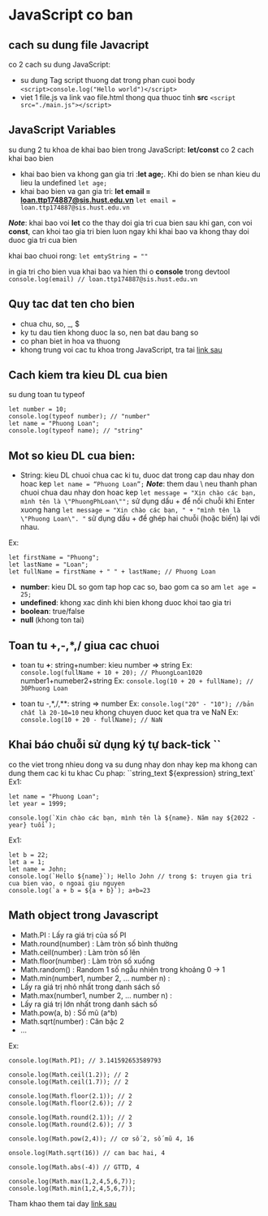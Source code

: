 # JavaScript co ban
## cach su dung file Javacript
co 2 cach su dung JavaScript:
+ su dung Tag script thuong dat trong phan cuoi body
`<script>console.log("Hello world")</script>`
+ viet 1 file.js va link vao file.html thong qua thuoc tinh **src**
`<script src="./main.js"></script>`

## JavaScript Variables
su dung 2 tu khoa de khai bao bien trong JavaScript: **let/const**
co 2 cach khai bao bien
+ khai bao bien va khong gan gia tri :**let age;**. Khi do bien se nhan kieu du lieu la undefined
`let age;`
+ khai bao bien va gan gia tri: **let email = loan.ttp174887@sis.hust.edu.vn**
`let email = loan.ttp174887@sis.hust.edu.vn`

***Note***: khai bao voi **let** co the thay doi gia tri cua bien sau khi gan, con voi **const**, can khoi tao gia tri bien luon ngay khi khai bao va khong thay doi duoc gia tri cua bien

khai bao chuoi rong:
`let emtyString = ""`

in gia tri cho bien vua khai bao va hien thi o **console** trong devtool
`console.log(email) // loan.ttp174887@sis.hust.edu.vn`
## Quy tac dat ten cho bien
+ chua chu, so, _, $
+ ky tu dau tien khong duoc la so, nen bat dau bang so
+ co phan biet in hoa va thuong
+ khong trung voi cac tu khoa trong JavaScript, tra tai [link sau](http://https://www.w3schools.com/js/js_reserved.asp)

## Cach kiem tra kieu DL cua bien
su dung toan tu typeof

    let number = 10;
    console.log(typeof number); // "number"
    let name = "Phuong Loan";
    console.log(typeof name); // "string"

## Mot so kieu DL cua bien:
+ String: kieu DL chuoi chua cac ki tu, duoc dat trong cap dau nhay don hoac kep
`let name = “Phuong Loan”;`
***Note***: them dau \ neu thanh phan chuoi chua dau nhay don hoac kep
`let message = "Xin chào các bạn, mình tên là \"PhuongPhLoan\"";`
sử dụng dấu + để nối chuỗi khi Enter xuong hang
`let message = "Xin chào các bạn, " +
"mình tên là \"Phuong Loan\". "`
sử dụng dấu + để ghép hai chuỗi (hoặc biến) lại với nhau.

Ex: 

    let firstName = "Phuong";
    let lastName = "Loan";
    let fullName = firstName + " " + lastName; // Phuong Loan


+ **number**: kieu DL so gom tap hop cac so, bao gom ca so am
  `let age = 25;`
+ **undefined**: khong xac dinh khi bien khong duoc khoi tao gia tri
+ **boolean**: true/false
+ **null** (khong ton tai)

## Toan tu +,-,*,/ giua cac chuoi
+ toan tu **+**: 
string+number: kieu number => string
Ex: `console.log(fullName + 10 + 20); // PhuongLoan1020`
number1+numeber2+string
Ex: `console.log(10 + 20 + fullName); // 30Phuong Loan`

+ toan tu -,*,/,**:
string => number
Ex: `console.log("20" - "10"); //bản chất là 20-10=10`
neu khong chuyen duoc ket qua tra ve NaN
Ex: `console.log(10 + 20 - fullName); // NaN`

## Khai báo chuỗi sử dụng ký tự back-tick ``
co the viet trong nhieu dong va su dung nhay don nhay kep ma khong can dung them cac ki tu khac
Cu phap: ``string_text ${expression} string_text`
Ex1:
    
    let name = "Phuong Loan";
    let year = 1999;

    console.log(`Xin chào các bạn, mình tên là ${name}. Năm nay ${2022 - year} tuổi`);

Ex1:
    
    let b = 22;
    let a = 1;
    let name = John;
    console.log(`Hello ${name}`); Hello John // trong $: truyen gia tri cua bien vao, o ngoai giu nguyen
    console.log(`a + b = ${a + b}`); a+b=23

## Math object trong Javascript
+ Math.PI : Lấy ra giá trị của số PI
+ Math.round(number) : Làm tròn số bình thường
+ Math.ceil(number) : Làm tròn số lên
+ Math.floor(number) : Làm tròn số xuống
+ Math.random() : Random 1 số ngẫu nhiên trong khoảng 0 -> 1
+ Math.min(number1, number 2, … number n) : 
+ Lấy ra giá trị nhỏ nhất trong danh sách số
+ Math.max(number1, number 2, … number n) :
+ Lấy ra giá trị lớn nhất trong danh sách số
+ Math.pow(a, b) : Số mũ (a^b)
+ Math.sqrt(number) : Căn bậc 2
+ …

Ex:

    console.log(Math.PI); // 3.141592653589793

    console.log(Math.ceil(1.2)); // 2
    console.log(Math.ceil(1.7)); // 2
    
    console.log(Math.floor(2.1)); // 2
    console.log(Math.floor(2.6)); // 2

    console.log(Math.round(2.1)); // 2
    console.log(Math.round(2.6)); // 3

    console.log(Math.pow(2,4)); // cơ số 2, số mũ 4, 16

    onsole.log(Math.sqrt(16)) // can bac hai, 4

    console.log(Math.abs(-4)) // GTTD, 4

    console.log(Math.max(1,2,4,5,6,7));
    console.log(Math.min(1,2,4,5,6,7));

Tham khao them tai day [link sau](http://https://www.w3schools.com/js/js_math.asp)